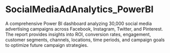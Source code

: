# SocialMediaAdAnalytics_PowerBI
A comprehensive Power BI dashboard analyzing 30,000 social media advertising campaigns across Facebook, Instagram, Twitter, and Pinterest. The report provides insights into ROI, conversion rates, engagement, customer segments, channels, locations, time periods, and campaign goals to optimize future campaign strategies.
